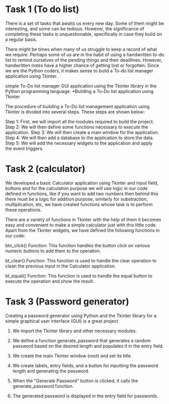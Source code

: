 # Task 1 (To do list)

There is a set of tasks that awaits us every new day. Some of them might be interesting, and some can be tedious. However, the significance of completing these tasks is unquestionable, specifically in case they build on a regular basis.

There might be times when many of us struggle to keep a record of what we require. Perhaps some of us are in the habit of using a handwritten to-do list to remind ourselves of the pending things and their deadlines. However, handwritten notes have a higher chance of getting lost or forgotten. Since we are the Python coders, it makes sense to build a To-do list manager application using Tkinter.

simple To-Do list manager GUI application using the Tkinter library in the Python programming language.
 *Building a To-Do list application using Tkinter

The procedure of building a To-Do list management application using Tkinter is divided into several steps. These steps are shown below:

Step 1: First, we will import all the modules required to build the project. 
Step 2: We will then define some functions necessary to execute the application. 
Step 3: We will then create a main window for the application. 
Step 4: We will then add a database to the application to store the data. 
Step 5: We will add the necessary widgets to the application and apply the event triggers.


# Task 2 (calculator)

We developed a basic Calculator application using Tkinter and input field, buttons and for the calculation purpose we will use logic in our code defined in functions, like if you want to add two numbers then behind this there must be a logic for addition purpose, similarly for substraction, multiplication, etc, we have created functions whose task is to perform these operations.

There are a variety of functions in Tkinter with the help of them it becomes easy and convenient to make a simple calculator just with this little code. Apart from the Tkinter widgets, we have defined the following functions in our code:

btn_click() Function: This function handles the button click on various numeric buttons to add them to the operation.

bt_clear() Function: This function is used to handle the clear operation to clean the previous input in the Calculator application.

bt_equal() Function: This function is used to handle the equal button to execute the operation and show the result.


# Task 3 (Password generator)

Creating a password generator using Python and the Tkinter library for a simple graphical user interface (GUI) is a great project

1. We import the Tkinter library and other necessary modules.
   
2. We define a function generate_password that generates a random password based on the desired length and populates it in the entry field.
   
3. We create the main Tkinter window (root) and set its title.
   
4. We create labels, entry fields, and a button for inputting the password length and generating the password.
   
5. When the "Generate Password" button is clicked, it calls the generate_password function.
   
6. The generated password is displayed in the entry field for passwords.
